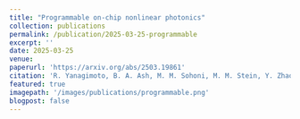 ```yaml
---
title: "Programmable on-chip nonlinear photonics"
collection: publications
permalink: /publication/2025-03-25-programmable
excerpt: ''
date: 2025-03-25
venue: 
paperurl: 'https://arxiv.org/abs/2503.19861'
citation: 'R. Yanagimoto, B. A. Ash, M. M. Sohoni, M. M. Stein, Y. Zhao, F. Presutti, M. Jankowski, L. G. Wright, T. Onodera, P. L. McMahon, arXiv:2503.19861'
featured: true
imagepath: '/images/publications/programmable.png'
blogpost: false
---
```

